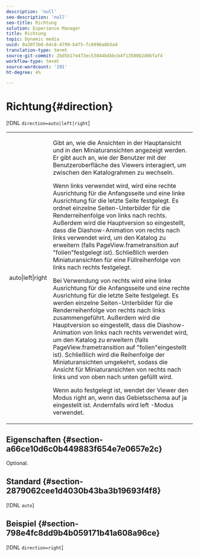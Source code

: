 ```yaml
---
description: 'null'
seo-description: 'null'
seo-title: Richtung
solution: Experience Manager
title: Richtung
topic: Dynamic media
uuid: 0a30f3b0-64c8-4799-b4f5-fc8996a8b5a4
translation-type: tm+mt
source-git-commit: 2bd5b17e473ec53844b4bbcb4f13580b2d6bfaf4
workflow-type: tm+mt
source-wordcount: '191'
ht-degree: 4%

---
```



# Richtung{#direction}

[!DNL `direction=auto|left|right`]

<table id="table_1D425B7685D448459CD3FE8D683C813C"> 
 <tbody> 
  <tr> 
   <td colname="col1"> <p> <span class="codeph"> auto|left|right  </span> </p> </td> 
   <td colname="col2"> <p>Gibt an, wie die Ansichten in der Hauptansicht und in den Miniaturansichten angezeigt werden. Er gibt auch an, wie der Benutzer mit der Benutzeroberfläche des Viewers interagiert, um zwischen den Katalograhmen zu wechseln. </p> <p>Wenn <span class="codeph"> links </span> verwendet wird, wird eine rechte Ausrichtung für die Anfangsseite und eine linke Ausrichtung für die letzte Seite festgelegt. Es ordnet einzelne Seiten-Unterbilder für die Renderreihenfolge von links nach rechts. Außerdem wird die Hauptversion so eingestellt, dass die Diashow-Animation von rechts nach links verwendet wird, um den Katalog zu erweitern (falls <span class="codeph"> PageView.frametransition </span> auf "folien"festgelegt ist). Schließlich werden Miniaturansichten für eine Füllreihenfolge von links nach rechts festgelegt. </p> <p>Bei Verwendung von <span class="codeph"> rechts </span> wird eine linke Ausrichtung für die Anfangsseite und eine rechte Ausrichtung für die letzte Seite festgelegt. Es werden einzelne Seiten-Unterbilder für die Renderreihenfolge von rechts nach links zusammengeführt. Außerdem wird die Hauptversion so eingestellt, dass die Diashow-Animation von links nach rechts verwendet wird, um den Katalog zu erweitern (falls <span class="codeph"> PageView.frametransition </span> auf "folien"eingestellt ist). Schließlich wird die Reihenfolge der Miniaturansichten umgekehrt, sodass die Ansicht für Miniaturansichten von rechts nach links und von oben nach unten gefüllt wird. </p> <p>Wenn <span class="codeph"> auto </span> festgelegt ist, wendet der Viewer den Modus <span class="codeph"> right </span> an, wenn das Gebietsschema auf <span class="codeph"> ja eingestellt ist. </span>Andernfalls wird <span class="codeph"> left </span>-Modus verwendet. </p> </td> 
  </tr> 
 </tbody> 
</table>

## Eigenschaften {#section-a66ce10d6c0b449883f654e7e0657e2c}

Optional.

## Standard {#section-2879062cee1d4030b43ba3b19693f4f8}

[!DNL `auto`]

## Beispiel {#section-798e4fc8dd9b4b059171b41a608a96ce}

[!DNL `direction=right`]
